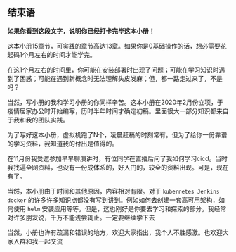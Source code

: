 ## 结束语


**如果你看到这段文字，说明你已经打卡完毕这本小册！**


这本小册15章节，可实践的章节高达13章。如果你是0基础操作的话，想必需要花起码1个月左右的时间才能学完。


在这1个月左右的时间里，你可能在安装部署时出现了问题；可能在学习知识时遇到了困惑；可能在遇到新概念时无法理解头皮发麻；但，都一路走过来了，不是吗？


当然，写小册的我和学习小册的你同样辛苦。这本小册在2020年2月份立项，于疫情居家办公时开始编写，历时半年时间才确定初稿。里面很大一部分知识都来自于我和我的团队实践。


为了写好这本小册，虚拟机跑了N个，凌晨赶稿的时刻常有。但为了给你一份靠谱的学习资料，我知道我的付出是值得的。


在11月份我受邀参加早早聊演讲时，有位同学在直播后问了我如何学习cicd。当时我找遍全网资料，也没有一份成体系的，好入门的，较全的资料出现。可是，现在有了。


当然，本小册由于时间和其他原因，内容相对有限。对于 `kubernetes Jenkins docker` 的许多许多知识点都没有写到讲到。例如如何去创建一套高可用架构，如何使用 `helm` 安装应用等等。但是，这也刚好是你要去学习和探索的部分。我经常对许多朋友说，千万不能浅尝辄止。一定要继续学下去


当然，小册也许有疏漏和错误的地方，欢迎大家指出，我个人不胜感激。也欢迎大家入群和我一起交流

